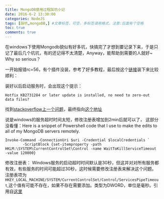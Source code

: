 ```yaml
---
title: MongoDB使用过程踩坑小记
date: 2016-6-2 13:30:00
categories: NodeJS
tags: [踩坑,mongoDB,] #文章标签，可空，多标签请用格式，注意:后面有个空格
toc: true
comments: true
---
```


在windows下使用Mongodb貌似有好多坑，快搞完了才想到要记录下来，于是只记了最后几个坑坑，有的还记得不太清楚，Anyway，能帮助到需要的人就好~ Why so serious？
<!-- More -->
一开始报错rc=56，有个插件没装，参考了好多教程，最后按这个[链接](http://www.tuicool.com/articles/ruqU32 'win7 安装 mongodb 绝对正确')装下来比较顺利：

装好以后启动服务时，会出现这个提示：
```
Hotfix KB2731284 or later update is installed, no need to zero-out data files?
```
找到[stackoverflow上一个问题](http://stackoverflow.com/questions/30246428/hotfix-kb2731284-or-later-update-is-installed-no-need-to-zero-out-data-files?s=1|3.2969)，最终指向[这个地址](http://mongodb.2344371.n4.nabble.com/mongod-don-t-start-after-server-crash-td1096.html)

说是windows的服务超时时间太短，修改注册表增加到2min后就可以了，
这部分没看懂：Here is a snippet of Powershell code that I use to make the edits to all of my MongoDB servers remotely.
```
Invoke-Command -ConnectionUri $uri -Credential $localCredentials `
        -ScriptBlock {set-itemproperty -path HKLM:\SYSTEM\CurrentControlSet\Control -name WaitToKillServiceTimeout -value 120000}
```
修改注册表： Windows服务的启动超时时间默认是30秒，但这并对对所有服务都有效，有些服务的时间可能超过30秒，这时候需要修改注册表来解决这个问题。注册表项为`HKEY_LOCAL_MACHINE/SYSTEM/CurrentControlSet/Control/ServicesPipeTimeout`,这个值有可能不存在，如果不存在需要添加。类型为DWORD，单位是毫秒。引用自[这里](http://blog.csdn.net/hanyu1980/article/details/2197455)


